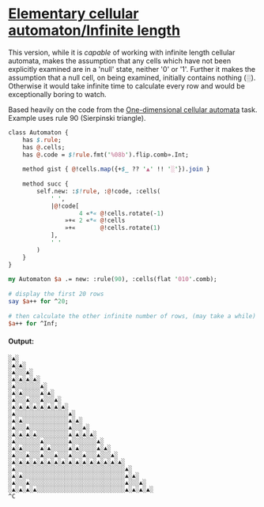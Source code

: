 [1]: https://rosettacode.org/wiki/Elementary_cellular_automaton/Infinite_length

# [Elementary cellular automaton/Infinite length][1]

This version, while it is *capable* of working with infinite length cellular automata, makes the assumption that any cells which have not been explicitly examined are in a 'null' state, neither '0' or '1'. Further it makes the assumption that a null cell, on being examined, initially contains nothing (░). Otherwise it would take infinite time to calculate every row and would be exceptionally boring to watch.



Based heavily on the code from the [One-dimensional cellular automata](https://rosettacode.org/wiki/One-dimensional_cellular_automata#Perl_6) task. Example uses rule 90 (Sierpinski triangle).

```perl
class Automaton {
    has $.rule;
    has @.cells;
    has @.code = $!rule.fmt('%08b').flip.comb».Int;
 
    method gist { @!cells.map({+$_ ?? '▲' !! '░'}).join }
 
    method succ {
        self.new: :$!rule, :@!code, :cells(
            ' ',
            |@!code[
                    4 «*« @!cells.rotate(-1)
                »+« 2 «*« @!cells
                »+«       @!cells.rotate(1)
            ],
            ' '
        )
    }
}
 
my Automaton $a .= new: :rule(90), :cells(flat '010'.comb);
 
# display the first 20 rows
say $a++ for ^20;
 
# then calculate the other infinite number of rows, (may take a while)
$a++ for ^Inf;
```

#### Output:
```
░▲░
░▲░▲░
░▲░░░▲░
░▲░▲░▲░▲░
░▲░░░░░░░▲░
░▲░▲░░░░░▲░▲░
░▲░░░▲░░░▲░░░▲░
░▲░▲░▲░▲░▲░▲░▲░▲░
░▲░░░░░░░░░░░░░░░▲░
░▲░▲░░░░░░░░░░░░░▲░▲░
░▲░░░▲░░░░░░░░░░░▲░░░▲░
░▲░▲░▲░▲░░░░░░░░░▲░▲░▲░▲░
░▲░░░░░░░▲░░░░░░░▲░░░░░░░▲░
░▲░▲░░░░░▲░▲░░░░░▲░▲░░░░░▲░▲░
░▲░░░▲░░░▲░░░▲░░░▲░░░▲░░░▲░░░▲░
░▲░▲░▲░▲░▲░▲░▲░▲░▲░▲░▲░▲░▲░▲░▲░▲░
░▲░░░░░░░░░░░░░░░░░░░░░░░░░░░░░░░▲░
░▲░▲░░░░░░░░░░░░░░░░░░░░░░░░░░░░░▲░▲░
░▲░░░▲░░░░░░░░░░░░░░░░░░░░░░░░░░░▲░░░▲░
░▲░▲░▲░▲░░░░░░░░░░░░░░░░░░░░░░░░░▲░▲░▲░▲░
^C
```